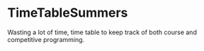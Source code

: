 # TimeTableSummers
Wasting a lot of time, time table to keep track of both course and competitive programming.
